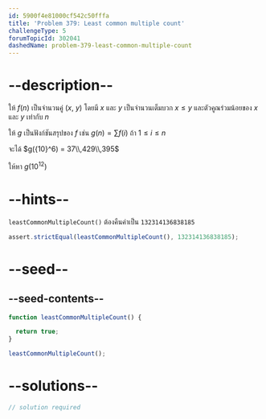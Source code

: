 ```yaml
---
id: 5900f4e81000cf542c50fffa
title: 'Problem 379: Least common multiple count'
challengeType: 5
forumTopicId: 302041
dashedName: problem-379-least-common-multiple-count
---
```


# --description--

ให้ $f(n)$ เป็นจำนวนคู่ ($x$, $y$) โดยมี $x$ และ $y$ เป็นจำนวนเต็มบวก $x ≤ y$ และตัวคูณร่วมน้อยของ $x$ และ $y$ เท่ากับ $n$

ให้ $g$ เป็นฟังก์ชันสรุปของ $f$ เช่น $g(n) = \sum f(i)$ ถ้า $1 ≤ i ≤ n$

จะได้ $g({10}^6) = 37\\,429\\,395$

ให้หา $g({10}^{12})$

# --hints--

`leastCommonMultipleCount()` ต้องคืนค่าเป็น `132314136838185`

```js
assert.strictEqual(leastCommonMultipleCount(), 132314136838185);
```

# --seed--

## --seed-contents--

```js
function leastCommonMultipleCount() {

  return true;
}

leastCommonMultipleCount();
```

# --solutions--

```js
// solution required
```
